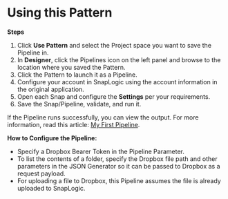 # Using this Pattern

**Steps**

1. Click **Use Pattern** and select the Project space you want to save the Pipeline in.
2. In **Designer**, click the Pipelines icon on the left panel and browse to the location where you saved the Pattern.
3. Click the Pattern to launch it as a Pipeline.
4. Configure your account in SnapLogic using the account information in the original application.
5. Open each Snap and configure the **Settings** per your requirements.
6. Save the Snap/Pipeline, validate, and run it.

If the Pipeline runs successfully, you can view the output. For more information, read this article: [My First Pipeline](https://docs-snaplogic.atlassian.net/wiki/spaces/SD/pages/1438412).

**How to Configure the Pipeline:**

* Specify a Dropbox Bearer Token in the Pipeline Parameter.
* To list the contents of a folder, specify the Dropbox file path and other parameters in the JSON Generator so it can be passed to Dropbox as a request payload.&#x20;
* For uploading a file to Dropbox, this Pipeline assumes the file is already uploaded to SnapLogic.

